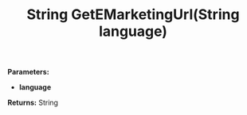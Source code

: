 ﻿---
uid: crmscript_ref_NSConfigurationAgent_GetEMarketingUrl
title: String GetEMarketingUrl(String language)
intellisense: NSConfigurationAgent.GetEMarketingUrl
keywords: NSConfigurationAgent, GetEMarketingUrl
so.topic: reference
---


**Parameters:**
 - **language** 

**Returns:** String